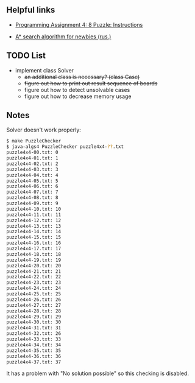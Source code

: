 ## Helpful links

  * [Programming Assignment 4: 8 Puzzle: Instructions](https://class.coursera.org/algs4partI-010/assignment/view?assignment_id=5)

  * [A* search algorithm for newbies (rus.)](http://www2.in.tu-clausthal.de/~zach/teaching/info_literatur/A_Star/A_star_tutorial/aStarTutorial_rus.htm.html)

## TODO List

* implement class Solver
  * ~~an additional class is necessary? (class Case)~~
  * ~~figure out how to print out result sequence of boards~~
  * figure out how to detect unsolvable cases
  * figure out how to decrease memory usage

## Notes

Solver doesn't work properly:
```sh
$ make PuzzleChecker
$ java-algs4 PuzzleChecker puzzle4x4-??.txt
puzzle4x4-00.txt: 0
puzzle4x4-01.txt: 1
puzzle4x4-02.txt: 2
puzzle4x4-03.txt: 3
puzzle4x4-04.txt: 4
puzzle4x4-05.txt: 5
puzzle4x4-06.txt: 6
puzzle4x4-07.txt: 7
puzzle4x4-08.txt: 8
puzzle4x4-09.txt: 9
puzzle4x4-10.txt: 10
puzzle4x4-11.txt: 11
puzzle4x4-12.txt: 12
puzzle4x4-13.txt: 13
puzzle4x4-14.txt: 14
puzzle4x4-15.txt: 15
puzzle4x4-16.txt: 16
puzzle4x4-17.txt: 17
puzzle4x4-18.txt: 18
puzzle4x4-19.txt: 19
puzzle4x4-20.txt: 20
puzzle4x4-21.txt: 21
puzzle4x4-22.txt: 22
puzzle4x4-23.txt: 23
puzzle4x4-24.txt: 24
puzzle4x4-25.txt: 25
puzzle4x4-26.txt: 26
puzzle4x4-27.txt: 27
puzzle4x4-28.txt: 28
puzzle4x4-29.txt: 29
puzzle4x4-30.txt: 30
puzzle4x4-31.txt: 31
puzzle4x4-32.txt: 26
puzzle4x4-33.txt: 33
puzzle4x4-34.txt: 34
puzzle4x4-35.txt: 35
puzzle4x4-36.txt: 36
puzzle4x4-37.txt: 37
```
It has a problem with "No solution possible" so this checking is disabled.
